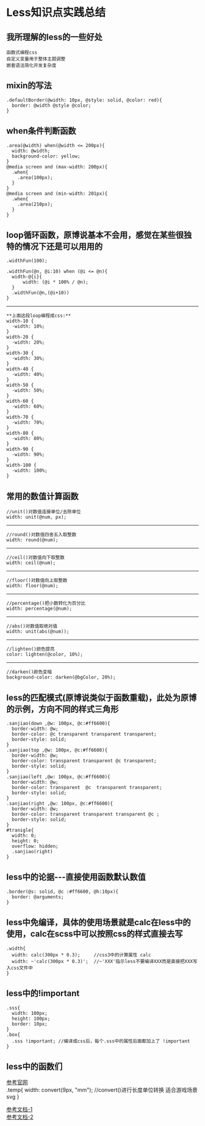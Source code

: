 # Less知识点实践总结

## 我所理解的less的一些好处
	函数式编程css
	自定义变量用于整体主题调整
	嵌套语法简化开发复杂度

## mixin的写法
	.defaultBorder(@width: 10px, @style: solid, @color: red){
	  border: @width @style @color;
	}

## when条件判断函数
	.area(@width) when(@width <= 200px){
	  width: @width;
	  background-color: yellow;
	}
	@media screen and (max-width: 200px){
	  .when{
		.area(100px);
	  }
	}
	@media screen and (min-width: 201px){
	  .when{
		.area(210px);
	  }
	}
	
## loop循环函数，原博说基本不会用，感觉在某些很独特的情况下还是可以用用的
	.widthFun(100);
	 
	.widthFun(@n, @i:10) when (@i <= @n){
	  width-@{i}{
		  width: (@i * 100% / @n);
	  }
	  .widthFun(@n,(@i+10))
	}
---
	**上面这段loop编程成css:**
	width-10 {
	  ·width: 10%;
	}
	width-20 {
	  ·width: 20%;
	}
	width-30 {
	  ·width: 30%;
	}
	width-40 {
	  ·width: 40%;
	}
	width-50 {
	  ·width: 50%;
	}
	width-60 {
	  ·width: 60%;
	}
	width-70 {
	  ·width: 70%;
	}
	width-80 {
	  ·width: 80%;
	}
	width-90 {
	  ·width: 90%;
	}
	width-100 {
	  ·width: 100%;
	}

## 常用的数值计算函数
	//unit()对数值连接单位/去除单位
	width: unit(@num, px);
---
	//round()对数值四舍五入取整数
	width: round(@num);
---
	//ceil()对数值向下取整数
	width: ceil(@num);
---
	//floor()对数值向上取整数
	width: floor(@num);
---
	//percentage()把小数转化为百分比
	width: percentage(@num);
---
	//abs()对数值取绝对值
	width: unit(abs(@num));
---
	//lighten()颜色提亮
	color: lighten(@color, 10%);
---
	//darken()颜色变暗
	background-color: darken(@bgColor, 20%);

## less的匹配模式(原博说类似于函数重载)，此处为原博的示例，方向不同的样式三角形
	.sanjiao(down ,@w: 100px, @c:#ff6600){
	  border-width: @w;
	  border-color: @c transparent transparent transparent;
	  border-style: solid;
	}
	.sanjiao(top ,@w: 100px, @c:#ff6600){
	  border-width: @w;
	  border-color: transparent transparent @c transparent;
	  border-style: solid;
	}
	.sanjiao(left ,@w: 100px, @c:#ff6600){
	  border-width: @w;
	  border-color: transparent  @c  transparent transparent;
	  border-style: solid;
	}
	.sanjiao(right ,@w: 100px, @c:#ff6600){
	  border-width: @w;
	  border-color: transparent transparent transparent @c ;
	  border-style: solid;
	}
	#tranigle{
	  width: 0;
	  height: 0;
	  overflow: hidden;
	  .sanjiao(right)
	}

## less中的论据---直接使用函数默认数值
	.border(@s: solid, @c :#ff6600, @h:10px){
	  border: @arguments;
	}
	
## less中免编译，具体的使用场景就是calc在less中的使用，calc在scss中可以按照css的样式直接去写
	.width{
	  width: calc(300px * 0.3);     //css3中的计算属性 calc
	  width: ~'calc(300px * 0.3)';  //~'XXX'指示less不要编译XXX而是直接把XXX写入css文件中
	}

## less中的!important
	.sss{
	  width: 100px;
	  height: 100px;
	  border: 10px;
	}
	.box{
	  .sss !important; //编译成css后，每个.sss中的属性后面都加上了 !important
	}

## less中的函数们
[参考官网](http://less.bootcss.com/functions/)</br>
	.temp{
	  width: convert(9px, "mm");  //convert()进行长度单位转换 适合游戏场景svg
	}

[参考文档-1](https://less.bootcss.com)</br>
[参考文档-2](https://www.jianshu.com/p/191d1e21f7ed/)